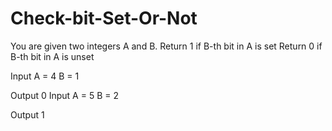 # Check-bit-Set-Or-Not



You are given two integers A and B.
Return 1 if B-th bit in A is set
Return 0 if B-th bit in A is unset

Input
A = 4
B = 1

Output
0
Input
A = 5
B = 2

Output
1
